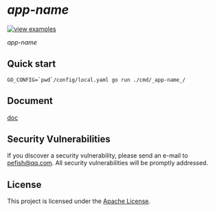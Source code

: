 # _app-name_

[![view examples](https://img.shields.io/badge/learn%20by-examples-0C8EC5.svg?style=for-the-badge&logo=go)](https://_package-name_)

_app-name_

## Quick start

```shell script
GO_CONFIG=`pwd`/config/local.yaml go run ./cmd/_app-name_/
```

## Document

[doc](https://godoc.org/_package-name_)

## Security Vulnerabilities

If you discover a security vulnerability, please send an e-mail to [pefish@qq.com](mailto:pefish@qq.com). All security vulnerabilities will be promptly addressed.

## License

This project is licensed under the [Apache License](LICENSE).
